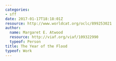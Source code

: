 ```yaml
---
categories:
- sff
date: 2017-01-17T18:18:01Z
resource: http://www.worldcat.org/oclc/899253021
author:
  name: Margaret E. Atwood
  resource: http://viaf.org/viaf/109322990
  typeof: Person
title: The Year of the Flood
typeof: Work
---
```


